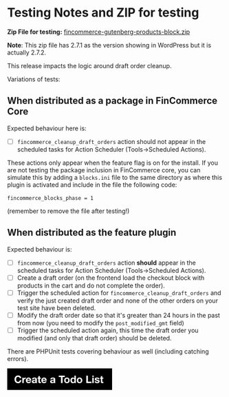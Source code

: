 # Testing Notes and ZIP for testing

**Zip File for testing:**
[fincommerce-gutenberg-products-block.zip](https://github.com/dieselfox1/fincommerce-gutenberg-products-block/files/4932938/fincommerce-gutenberg-products-block.zip)

**Note**: This zip file has 2.7.1 as the version showing in WordPress but it is actually 2.7.2.

This release impacts the logic around draft order cleanup.

Variations of tests:

## When distributed as a package in FinCommerce Core

Expected behaviour here is:

-   [ ] `fincommerce_cleanup_draft_orders` action should not appear in the scheduled tasks for Action Scheduler (Tools->Scheduled Actions).

These actions only appear when the feature flag is on for the install. If you are not testing the package inclusion in FinCommerce core, you can simulate this by adding a `blocks.ini` file to the same directory as where this plugin is activated and include in the file the following code:

```text
fincommerce_blocks_phase = 1
```

(remember to remove the file after testing!)

## When distributed as the feature plugin

Expected behaviour is:

-   [ ] `fincommerce_cleanup_draft_orders` action **should** appear in the scheduled tasks for Action Scheduler (Tools->Scheduled Actions).
-   [ ] Create a draft order (on the frontend load the checkout block with products in the cart and do not complete the order).
-   [ ] Trigger the scheduled action for `fincommerce_cleanup_draft_orders` and verify the just created draft order and none of the other orders on your test site have been deleted.
-   [ ] Modify the draft order date so that it's greater than 24 hours in the past from now (you need to modify the `post_modified_gmt` field)
-   [ ] Trigger the scheduled action again, this time the draft order you modified (and only that draft order) should be deleted.

There are PHPUnit tests covering behaviour as well (including catching errors).

[![Create Todo list](https://raw.githubusercontent.com/senadir/todo-my-markdown/master/public/github-button.svg?sanitize=true)](https://git-todo.netlify.app/create)
